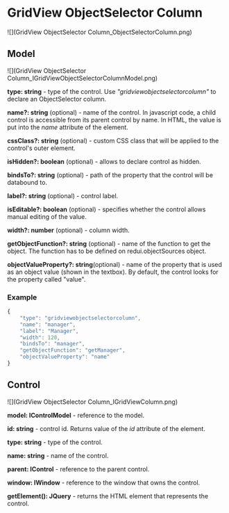 # GridView ObjectSelector Column

![](GridView ObjectSelector Column_ObjectSelectorColumn.png)

## Model

![](GridView ObjectSelector Column_IGridViewObjectSelectorColumnModel.png)

**type: string** - type of the control. Use _"gridviewobjectselectorcolumn"_ to declare an ObjectSelector column.

**name?: string** (optional) - name of the control. In javascript code, a child control is accessible from its parent control by name. In HTML, the value is put into the _name_ attribute of the element.

**cssClass?: string** (optional) - custom CSS class that will be applied to the control's outer element.

**isHidden?: boolean** (optional) - allows to declare control as hidden.

**bindsTo?: string** (optional) - path of the property that the control will be databound to.

**label?: string** (optional) - control label.

**isEditable?: boolean** (optional) - specifies whether the control allows manual editing of the value.

**width?: number** (optional) - column width.

**getObjectFunction?: string** (optional) - name of the function to get the object. The function has to be defined on redui.objectSources object.

**objectValueProperty?: string**(optional) - name of the property that is used as an object value (shown in the textbox). By default, the control looks for the property called "value".

### Example

```javascript
{
	"type": "gridviewobjectselectorcolumn",
	"name": "manager",
	"label": "Manager",
	"width": 120,
	"bindsTo": "manager",
	"getObjectFunction": "getManager",
	"objectValueProperty": "name"
}
```

## Control

![](GridView ObjectSelector Column_IGridViewColumn.png)

**model: IControlModel** - reference to the model.

**id: string** - control id. Returns value of the _id_ attribute of the element.

**type: string** - type of the control.

**name: string** - name of the control.

**parent: IControl** - reference to the parent control.

**window: IWindow** - reference to the window that owns the control.

**getElement(): JQuery** - returns the HTML element that represents the control.
